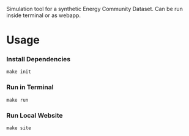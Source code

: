 Simulation tool for a synthetic Energy Community Dataset.
Can be run inside terminal or as webapp.

# Usage
### Install Dependencies
```
make init
```
### Run in Terminal
```
make run
```
### Run Local Website
```
make site
```
